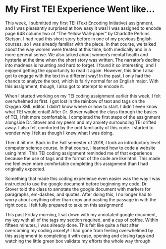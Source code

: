 # My First TEI Experience Went like...

This week, I submitted my first TEI (Text Encoding Initiative) assignment, and I was pleasantly surprised at how easy it was! I was assigned to encode page 648 column two of “The Yellow Wall-paper” by Charlotte Perkins Stetson. I had read this short story before in one of my previous English courses, so I was already familiar with the piece. In that course, we talked about the way women were treated at this time, both medically and in a more general sense. We also talked about women’s mental health and hysteria at the time when the short story was written. The narrator’s decline into madness is haunting and hard to forget. I found it so interesting, and I enjoyed getting the opportunity to read it again. However, this time I also got to engage with the text in a different way! In the past, I only had the chance to analyze the text, which is fairly normal for an English major. With this assignment, though, I also got to attempt to encode it.

When I started working on my TEI coding assignment earlier this week, I felt overwhelmed at first. I got lost in the rainbow of text and tags on the Oxygen XML editor. I didn’t know where or how to start. I didn’t even know what TEI would entail! After Dr. Stover walked the class through the basics of TEI, I felt more comfortable. I completed the first steps of the assignment alongside Dr. Stover and my peers and my anxiety surrounding TEI drifted away. I also felt comforted by the odd familiarity of this code. I started to wonder why I felt as though I knew what I was doing.

Then it hit me. Back in the Fall semester of 2018, I took an introductory level computer science course. In that course, I learned how to code a website using html. This TEI coding assignment reminded me of that experience because the use of tags and the format of the code are like html. This made me feel even more comfortable completing this assignment than I had originally expected.

Something that made this coding experience even easier was the way I was instructed to use the google document before beginning my code. Dr. Stover told the class to annotate the google document with markers for paragraphs, em-dashes, and quotes. After doing this, I no longer had to worry about anything other than copy and pasting the passage in with the right code. I felt fully prepared to take on this assignment!

This past Friday morning, I sat down with my annotated google document, my key with all of the tags my section required, and a cup of coffee. Within fifteen minutes, I was already done. This felt like quite a feat after overcoming my coding anxiety! I had gone from feeling overwhelmed by this assignment to completing it with ease, opening and closing tags and watching the little green box validate my efforts the whole way through.

